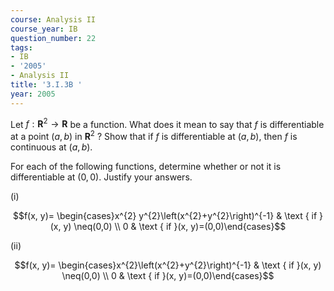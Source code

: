 ```yaml
---
course: Analysis II
course_year: IB
question_number: 22
tags:
- IB
- '2005'
- Analysis II
title: '3.I.3B '
year: 2005
---
```



Let $f: \mathbf{R}^{2} \rightarrow \mathbf{R}$ be a function. What does it mean to say that $f$ is differentiable at a point $(a, b)$ in $\mathbf{R}^{2}$ ? Show that if $f$ is differentiable at $(a, b)$, then $f$ is continuous at $(a, b)$.

For each of the following functions, determine whether or not it is differentiable at $(0,0)$. Justify your answers.

(i)

$$f(x, y)= \begin{cases}x^{2} y^{2}\left(x^{2}+y^{2}\right)^{-1} & \text { if }(x, y) \neq(0,0) \\ 0 & \text { if }(x, y)=(0,0)\end{cases}$$

(ii)

$$f(x, y)= \begin{cases}x^{2}\left(x^{2}+y^{2}\right)^{-1} & \text { if }(x, y) \neq(0,0) \\ 0 & \text { if }(x, y)=(0,0)\end{cases}$$